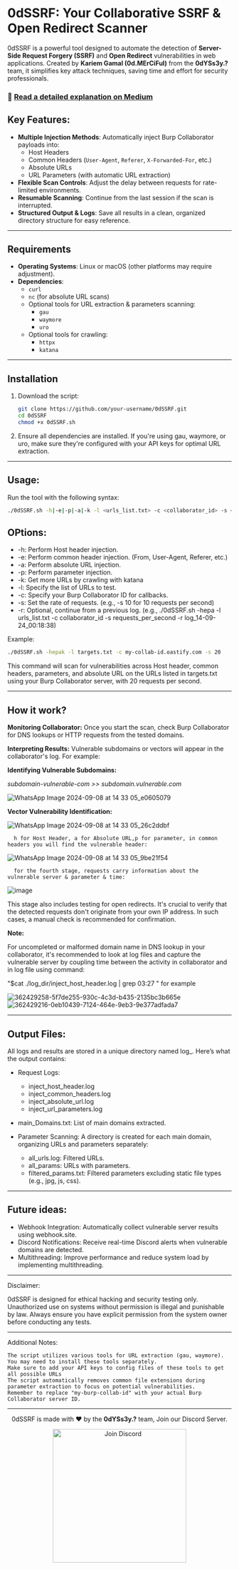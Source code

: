 # 0dSSRF: Your Collaborative SSRF & Open Redirect Scanner

0dSSRF is a powerful tool designed to automate the detection of **Server-Side Request Forgery (SSRF)** and **Open Redirect** vulnerabilities in web applications. Created by **Kariem Gamal (0d.MErCiFul)** from the **0dYSs3y.?** team, it simplifies key attack techniques, saving time and effort for security professionals.

### 🚀 [Read a detailed explanation on Medium](https://medium.com/p/944be6770a02/edit)


## Key Features:

- **Multiple Injection Methods**: Automatically inject Burp Collaborator payloads into:
  - Host Headers
  - Common Headers (`User-Agent`, `Referer`, `X-Forwarded-For`, etc.)
  - Absolute URLs
  - URL Parameters (with automatic URL extraction)
- **Flexible Scan Controls**: Adjust the delay between requests for rate-limited environments.
- **Resumable Scanning**: Continue from the last session if the scan is interrupted.
- **Structured Output & Logs**: Save all results in a clean, organized directory structure for easy reference.

---

## Requirements

- **Operating Systems**: Linux or macOS (other platforms may require adjustment).
- **Dependencies**:
  - `curl`
  - `nc` (for absolute URL scans)
  - Optional tools for URL extraction & parameters scanning: 
    - `gau`
    - `waymore`
    - `uro`
  - Optional tools for crawling:
    - `httpx`
    - `katana`
---




## Installation

1. Download the script:
   ```bash
   git clone https://github.com/your-username/0dSSRF.git
   cd 0dSSRF
   chmod +x 0dSSRF.sh
   ```
2. Ensure all dependencies are installed. If you're using gau, waymore, or uro, make sure they're configured with your API keys for optimal URL extraction.

   
---


## Usage:

Run the tool with the following syntax:
```bash
./0dSSRF.sh -h|-e|-p|-a|-k -l <urls_list.txt> -c <collaborator_id> -s <requests_per_second> [-r <log_directory>]
```

## OPtions:

* -h: Perform Host header injection.
* -e: Perform common header injection. (From, User-Agent, Referer, etc.)
* -a: Perform absolute URL injection.
* -p: Perform parameter injection.
* -k: Get more URLs by crawling with katana
* -l: Specify the list of URLs to test.
* -c: Specify your Burp Collaborator ID for callbacks.
* -s: Set the rate of requests. (e.g., -s 10 for 10 requests per second)
* -r: Optional, continue from a previous log. (e.g., ./0dSSRF.sh -hepa -l urls_list.txt -c collaborator_id -s requests_per_second -r log_14-09-24_00:18:38)

Example:
```bash
./0dSSRF.sh -hepak -l targets.txt -c my-collab-id.oastify.com -s 20
```
This command will scan for vulnerabilities across Host header, common headers, parameters, and absolute URL on the URLs listed in targets.txt using your Burp Collaborator server, with 20 requests per second.

---

## How it work?

**Monitoring Collaborator:** Once you start the scan, check Burp Collaborator for DNS lookups or HTTP requests from the tested domains.
 
**Interpreting Results:** Vulnerable subdomains or vectors will appear in the collaborator's log. For example:

**Identifying Vulnerable Subdomains:** 

*subdomain-vulnerable-com >> subdomain.vulnerable.com*

![WhatsApp Image 2024-09-08 at 14 33 05_e0605079](https://github.com/user-attachments/assets/c633e93c-a6e2-4fe5-bcae-e47c7fb94e78)


**Vector Vulnerability Identification:** 

![WhatsApp Image 2024-09-08 at 14 33 05_26c2ddbf](https://github.com/user-attachments/assets/ad2536a4-50d0-49de-b925-c85fcdda75aa)


      h for Host Header, a for Absolute URL,p for parameter, in common headers you will find the vulnerable header:

![WhatsApp Image 2024-09-08 at 14 33 05_9be21f54](https://github.com/user-attachments/assets/8086c9a0-bc3d-4aee-8b74-51ddc6dfce91)



      for the fourth stage, requests carry information about the vulnerable server & parameter & time:

![image](https://github.com/user-attachments/assets/a753d93a-0194-4229-9a0d-0a3332eb8ae5)

This stage also includes testing for open redirects. It's crucial to verify that the detected requests don't originate from your own IP address. In such cases, a manual check is recommended for confirmation.

**Note:**

For uncompleted or malformed domain name in DNS lookup in your collaborator, it's recommended to look at log files and capture the vulnerable server by coupling time between the activity in collaborator and in log file using command:

"$cat  ./log_dir/inject_host_header.log | grep 03:27 " for example

![362429258-5f7de255-930c-4c3d-b435-2135bc3b665e](https://github.com/user-attachments/assets/1a24cd18-ac57-44c6-99dd-f30d3de1294f)
![362429216-0eb10439-7124-464e-9eb3-9e377adfada7](https://github.com/user-attachments/assets/e3ce4230-924d-4dfb-9f34-f54da095ca01)

---

## Output Files:

All logs and results are stored in a unique directory named log_<timestamp>. Here’s what the output contains:

- Request Logs:
  
    - inject_host_header.log
    - inject_common_headers.log
    - inject_absolute_url.log
    - inject_url_parameters.log

- main_Domains.txt: List of main domains extracted.
- Parameter Scanning: A directory is created for each main domain, organizing URLs and parameters separately:

    - all_urls.log: Filtered URLs.
    - all_params: URLs with parameters.
    - filtered_params.txt: Filtered parameters excluding static file types (e.g., jpg, js, css).

---

## Future ideas:

- Webhook Integration: Automatically collect vulnerable server results using webhook.site.
- Discord Notifications: Receive real-time Discord alerts when vulnerable domains are detected.
- Multithreading: Improve performance and reduce system load by implementing multithreading.

---


Disclaimer:

0dSSRF is designed for ethical hacking and security testing only. Unauthorized use on systems without permission is illegal and punishable by law. Always ensure you have explicit permission from the system owner before conducting any tests.

---
Additional Notes:
   
    The script utilizes various tools for URL extraction (gau, waymore). You may need to install these tools separately.
    Make sure to add your API keys to config files of these tools to get all possible URLs
    The script automatically removes common file extensions during parameter extraction to focus on potential vulnerabilities.
    Remember to replace "my-burp-collab-id" with your actual Burp Collaborator server ID.

--------

<div align="center">

0dSSRF is made with ❤️ by the **0dYSs3y.?** team, Join our Discord Server.

<a href="https://discord.gg/nHmzPVE78X"><img src="https://github.com/user-attachments/assets/b6bc53ad-1c2e-4134-af49-29f12da47fef" width="300" alt="Join Discord"></a>

</div>


